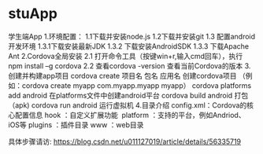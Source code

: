 # stuApp
学生端App
  1.环境配置：
  1.1下载并安装node.js
  1.2下载并安装git
  1.3 配置android开发环境
  1.3.1下载安装最新JDK
  1.3.2 下载安装AndroidSDK
  1.3.3 下载Apache Ant
     2.Cordova全局安装
    2.1 打开命令工具（按键win+r,输入cmd回车），执行npm install –g cordova
  2.2 查看cordova -version 查看当前Cordova的版本
     3.创建并构建app项目
  cordova create 项目名 包名 应用名        创建cordova项目 （例如：cordova create myapp com.myapp.myapp myapp）
  cordova platforms add android		 在platforms文件中创建android平台
  cordova build android			 打包（apk)
  cordova run android			 	 运行虚拟机
  4.目录介绍
  config.xml：Cordova的核心配置信息
  hook ：自定义扩展功能 
  platform ：支持的平台，例如Andriod、iOS等
  plugins ：插件目录
  www ：web目录

  具体步骤请访: https://blog.csdn.net/u011127019/article/details/56335719
